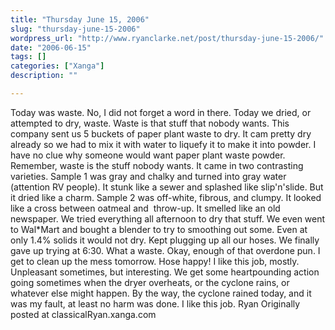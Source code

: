 ```yaml
---
title: "Thursday June 15, 2006"
slug: "thursday-june-15-2006"
wordpress_url: "http://www.ryanclarke.net/post/thursday-june-15-2006/"
date: "2006-06-15"
tags: []
categories: ["Xanga"]
description: ""

---
```


Today was waste.
No, I did not forget a word in there. Today we dried, or attempted to dry, waste. Waste is that stuff that nobody wants. This company sent us 5 buckets of paper plant waste to dry. It cam pretty dry already so we had to mix it with water to liquefy it to make it into powder. I have no clue why someone would want paper plant waste powder. Remember, waste is the stuff nobody wants.
It came in two contrasting varieties. Sample 1 was gray and chalky and turned into gray water (attention RV people). It stunk like a sewer and splashed like slip'n'slide. But it dried like a charm.
Sample 2 was off-white, fibrous, and clumpy. It looked like a cross between oatmeal and  throw-up. It smelled like an old newspaper. We tried everything all afternoon to dry that stuff. We even went to Wal\*Mart and bought a blender to try to smoothing out some. Even at only 1.4% solids it would not dry. Kept plugging up all our hoses. We finally gave up trying at 6:30. What a waste. Okay, enough of that overdone pun.
I get to clean up the mess tomorrow. Hose happy!
I like this job, mostly. Unpleasant sometimes, but interesting. We get some heartpounding action going sometimes when the dryer overheats, or the cyclone rains, or whatever else might happen. By the way, the cyclone rained today, and it was my fault, at least no harm was done. I like this job.
Ryan
Originally posted at classicalRyan.xanga.com
